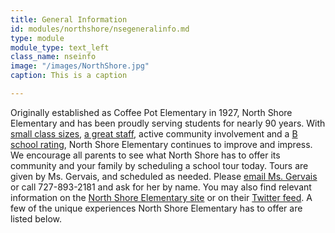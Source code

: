```yaml
---
title: General Information
id: modules/northshore/nsegeneralinfo.md
type: module
module_type: text_left
class_name: nseinfo
image: "/images/NorthShore.jpg"
caption: This is a caption

---
```

Originally established as Coffee Pot Elementary in 1927, North Shore Elementary and has been proudly serving students for nearly 90 years. With [small class sizes](#), [a great staff](#), active community involvement and a [B school rating](/why), North Shore Elementary continues to improve and impress. We encourage all parents to see what North Shore has to offer its community and your family by scheduling a school tour today. Tours are given by Ms. Gervais, and scheduled as needed. Please [email Ms. Gervais](gervaisv@pcsb.org) or call 727-893-2181 and ask for her by name. You may also find relevant information on the [North Shore Elementary site](https://www.pcsb.org/northshore-es) or on their [Twitter feed](https://twitter.com/NorthShoreElem). A few of the unique experiences North Shore Elementary has to offer are listed below.